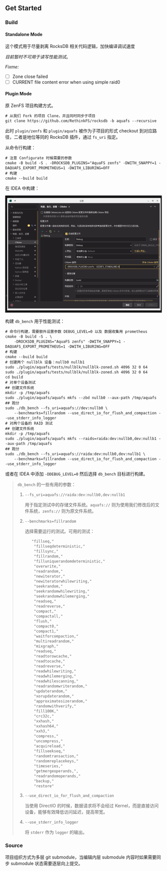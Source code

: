 ## Get Started

### Build

#### Standalone Mode

这个模式用于尽量剥离 RocksDB 相关代码逻辑，加快编译调试速度

*目前暂时不可用于读写性能测试*。

*Fixme:*

- [ ] Zone close failed
- [ ] CURRENT file content error when using simple raid0

#### Plugin Mode

原 ZenFS 项目构建方式。

```shell
# 从我们 Fork 的项目 Clone，并且同时同步子项目
git clone https://github.com/RethinkFS/rocksdb -b aquafs --recursive
```

此时 `plugin/zenfs` 和 `plugin/aquafs` 被作为子项目的形式 checkout 到对应路径，二者是地位等同的 RocksDB 插件，通过 `fs_uri` 指定。

从命令行构建：

```shell
# 注意 Configurate 时候需要的参数
cmake -B build -S . -DROCKSDB_PLUGINS="AquaFS zenfs" -DWITH_SNAPPY=1 -DAQUAFS_EXPORT_PROMETHEUS=1 -DWITH_LIBURING=OFF
# 构建
cmake --build build
```

在 IDEA 中构建：

![image-20230430213101803](GetStarted.assets/image-20230430213101803.png)

构建 `db_bench` 用于性能测试：

```shell
# 命令行构建，需要额外设置参数 DEBUG_LEVEL=0 以及 数据收集用 prometheus
cmake -B build -S . \
    -DROCKSDB_PLUGINS="AquaFS zenfs" -DWITH_SNAPPY=1 -DAQUAFS_EXPORT_PROMETHEUS=1 -DWITH_LIBURING=OFF
# 构建
cmake --build build
# 创建两个 nullblk 设备：nullb0 nullb1
sudo ./plugin/aquafs/tests/nullblk/nullblk-zoned.sh 4096 32 0 64
sudo ./plugin/aquafs/tests/nullblk/nullblk-zoned.sh 4096 32 0 64
cd build
# 对单个设备测试
## 创建文件系统
mkdir -p /tmp/aquafs
sudo ./plugin/aquafs/aquafs mkfs --zbd nullb0 --aux-path /tmp/aquafs
## 跑分
sudo ./db_bench --fs_uri=aquafs://dev:nullb0 \
    --benchmarks=fillrandom --use_direct_io_for_flush_and_compaction --use_stderr_info_logger
# 对两个设备的 RAID 测试
## 创建文件系统
mkdir -p /tmp/aquafs
sudo ./plugin/aquafs/aquafs mkfs --raids=raida:dev:nullb0,dev:nullb1 --aux-path /tmp/aquafs
## 跑分
sudo ./db_bench --fs_uri=aquafs://raida:dev:nullb0,dev:nullb1 \
    --benchmarks=fillrandom --use_direct_io_for_flush_and_compaction --use_stderr_info_logger
```

或者在 IDEA 中添加 `-DDEBUG_LEVEL=0` 然后选择 `db_bench` 目标进行构建。

> `db_bench` 的一些有用的参数：
>
> 1. `--fs_uri=aquafs://raida:dev:nullb0,dev:nullb1`
>
>    用于指定测试中的存储文件系统。`aquafs://` 则为使用我们修改后的文件系统，`zenfs://` 则为原文件系统。
> 2. `--benchmarks=fillrandom`
>
>    选择需要运行的测试。可用的测试：
>
>    ```
>    	"fillseq,"
>        "fillseqdeterministic,"
>        "fillsync,"
>        "fillrandom,"
>        "filluniquerandomdeterministic,"
>        "overwrite,"
>        "readrandom,"
>        "newiterator,"
>        "newiteratorwhilewriting,"
>        "seekrandom,"
>        "seekrandomwhilewriting,"
>        "seekrandomwhilemerging,"
>        "readseq,"
>        "readreverse,"
>        "compact,"
>        "compactall,"
>        "flush,"
>        "compact0,"
>        "compact1,"
>        "waitforcompaction,"
>        "multireadrandom,"
>        "mixgraph,"
>        "readseq,"
>        "readtorowcache,"
>        "readtocache,"
>        "readreverse,"
>        "readwhilewriting,"
>        "readwhilemerging,"
>        "readwhilescanning,"
>        "readrandomwriterandom,"
>        "updaterandom,"
>        "xorupdaterandom,"
>        "approximatesizerandom,"
>        "randomwithverify,"
>        "fill100K,"
>        "crc32c,"
>        "xxhash,"
>        "xxhash64,"
>        "xxh3,"
>        "compress,"
>        "uncompress,"
>        "acquireload,"
>        "fillseekseq,"
>        "randomtransaction,"
>        "randomreplacekeys,"
>        "timeseries,"
>        "getmergeoperands,",
>        "readrandomoperands,"
>        "backup,"
>        "restore"
>    ```
> 3. `--use_direct_io_for_flush_and_compaction`
>
>    当使用 DirectIO 的时候，数据请求将不会经过 Kernel，而是直接访问设备，能够有效降低访问延迟，提高带宽。
> 4. `--use_stderr_info_logger`
>
>    将 `stderr` 作为 `logger` 的输出。

### Source

项目组织方式为多层 git submodule，当编辑内层 submodule 内容时如果需要同步 submodule 状态需要逐层向上提交。
